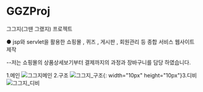 # GGZProj
그그지(그땐 그랬지) 프로젝트

● jsp와 servlet을 활용한 쇼핑몰 , 퀴즈 , 게시판 , 회원관리 등 종합 서비스 웹사이트 제작

  --저는 쇼핑몰의 상품상세보기부터 결제까지의 과정과 장바구니를 담당 하였습니다.

  1.메인
  ![그그지메인](https://user-images.githubusercontent.com/86863254/127943983-44ac6742-a281-48a5-a96b-e4fcb7f071cc.png)
  2.구조
  ![그그지_구조](https://user-images.githubusercontent.com/86863254/127943978-3f625b64-5dee-43c5-835b-821db14bc69b.png){: width="10px" height="10px"}3.디비 
  ![그그지_디비](https://user-images.githubusercontent.com/86863254/127943982-b65692c5-b13f-4e56-a1d3-3cf032dbaf9f.png)
